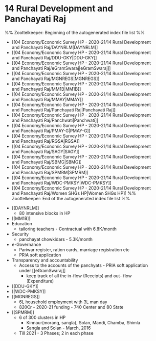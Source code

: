 # 14 Rural Development and Panchayati Raj
%% Zoottelkeeper: Beginning of the autogenerated index file list  %%
-  [[04 Economy/Economic Survey HP - 2020-21/14 Rural Development and Panchayati Raj/DAYNRLM|DAYNRLM]]
-  [[04 Economy/Economic Survey HP - 2020-21/14 Rural Development and Panchayati Raj/DDU-GKY|DDU-GKY]]
-  [[04 Economy/Economic Survey HP - 2020-21/14 Rural Development and Panchayati Raj/eGramSwaraj|eGramSwaraj]]
-  [[04 Economy/Economic Survey HP - 2020-21/14 Rural Development and Panchayati Raj/MGNREGS|MGNREGS]]
-  [[04 Economy/Economic Survey HP - 2020-21/14 Rural Development and Panchayati Raj/MM1B|MM1B]]
-  [[04 Economy/Economic Survey HP - 2020-21/14 Rural Development and Panchayati Raj/MMAY|MMAY]]
-  [[04 Economy/Economic Survey HP - 2020-21/14 Rural Development and Panchayati Raj/Panchayati Raj|Panchayati Raj]]
-  [[04 Economy/Economic Survey HP - 2020-21/14 Rural Development and Panchayati Raj/Panchwati|Panchwati]]
-  [[04 Economy/Economic Survey HP - 2020-21/14 Rural Development and Panchayati Raj/PMAY-G|PMAY-G]]
-  [[04 Economy/Economic Survey HP - 2020-21/14 Rural Development and Panchayati Raj/RGSA|RGSA]]
-  [[04 Economy/Economic Survey HP - 2020-21/14 Rural Development and Panchayati Raj/SAGY|SAGY]]
-  [[04 Economy/Economic Survey HP - 2020-21/14 Rural Development and Panchayati Raj/SBMG|SBMG]]
-  [[04 Economy/Economic Survey HP - 2020-21/14 Rural Development and Panchayati Raj/SPMRM|SPMRM]]
-  [[04 Economy/Economic Survey HP - 2020-21/14 Rural Development and Panchayati Raj/WDC-PMKSY|WDC-PMKSY]]
-  [[04 Economy/Economic Survey HP - 2020-21/14 Rural Development and Panchayati Raj/Women SHGs HP|Women SHGs HP]]
%% Zoottelkeeper: End of the autogenerated index file list  %%
* [[DAYNRLM]]
	* 80 intensive blocks in HP
* [[MM1B]]
* Education
	* tailoring teachers - Contractual with 6.8K/month
* Security
	* panchayat chowkidars - 5.3K/month
* e-Governance
	* Pariwar register, ration cards, marriage registration etc
	* PRIA soft application
* Transparency and accountability
	* Access to the accounts of the panchyats - PRIA soft application under [[eGramSwaraj]]
		*  keep track of all the in-flow (Receipts) and out- flow (Expenditure)
* [[DDU-GKY]]
* [[WDC-PMKSY]]
* [[MGNREGS]]
	* 6L household employment with 3L man day
	* 820Cr - 2020-21 funding - 740 Center and 80 State
* [[SPMRM]]
	* 6 of 300 clusters in HP
		* Kinnaur(morang, sangla), Solan, Mandi, Chamba, Shimla
		* Sangla and Solan - March, 2016
	* Till 2021 - 3 Phases; 2 in each phase